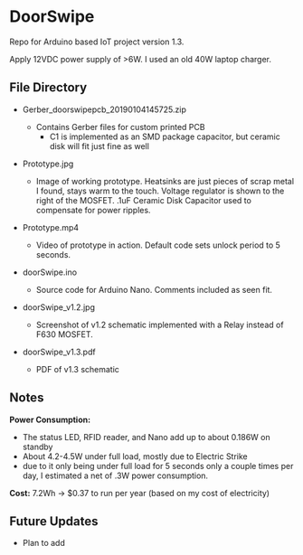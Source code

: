 # DoorSwipe
Repo for Arduino based IoT project version 1.3.

Apply 12VDC power supply of >6W. I used an old 40W laptop charger.


## File Directory
 - Gerber_doorswipepcb_20190104145725.zip
   - Contains Gerber files for custom printed PCB
     - C1 is implemented as an SMD package capacitor, but ceramic disk will fit just fine as well
 
 - Prototype.jpg
   - Image of working prototype. Heatsinks are just pieces of scrap metal I found, stays warm to the touch. Voltage regulator is shown to      the right of the MOSFET. .1uF Ceramic Disk Capacitor used to compensate for power ripples.
   
 - Prototype.mp4
   - Video of prototype in action. Default code sets unlock period to 5 seconds.
   
 - doorSwipe.ino
   - Source code for Arduino Nano. Comments included as seen fit.
   
 - doorSwipe_v1.2.jpg
   - Screenshot of v1.2 schematic implemented with a Relay instead of F630 MOSFET.
   
 - doorSwipe_v1.3.pdf
   - PDF of v1.3 schematic


## Notes
**Power Consumption:**
 - The status LED, RFID reader, and Nano add up to about 0.186W on standby
 - About 4.2-4.5W under full load, mostly due to Electric Strike
 - due to it only being under full load for 5 seconds only a couple times per day, I estimated a net of .3W power consumption.
 
 **Cost:** 7.2Wh -> $0.37 to run per year (based on my cost of electricity)


## Future Updates
 - Plan to add 
